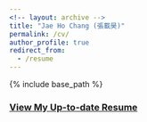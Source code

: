 ```yaml
---
<!-- layout: archive -->
title: "Jae Ho Chang (張載昊)"
permalink: /cv/
author_profile: true
redirect_from:
  - /resume
---
```


{% include base_path %}

<a href="http://jaehochang92.github.io/files/jae_cv.pdf" target="_blank">
<h3>View My Up-to-date Resume</h3>
</a>

<!-- <embed src="http://jaehochang92.com/files/jae_cv.pdf" width="650" height="1800" type='application/pdf'> -->
